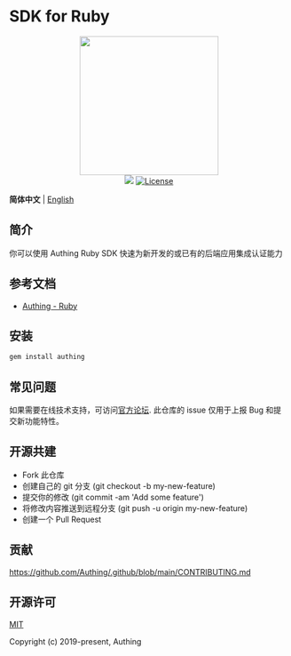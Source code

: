 # SDK for Ruby

<div align=center>
  <img width="250" src="https://files.authing.co/authing-console/authing-logo-new-20210924.svg" />
</div>

<div align="center">
    <a href="https://forum.authing.cn/" target="_blank"><img src="https://img.shields.io/badge/chat-forum-blue" /></a>
    <a href="https://opensource.org/licenses/MIT" target="_blank"><img src="https://img.shields.io/badge/License-MIT-success" alt="License"></a>
</div>

**简体中文** | [English](./README.md)

## 简介
你可以使用 Authing Ruby SDK 快速为新开发的或已有的后端应用集成认证能力

## 参考文档
- [Authing - Ruby](https://docs.authing.cn/v2/reference/sdk-for-ruby.html)

## 安装

```sh
gem install authing
```

## 常见问题

如果需要在线技术支持，可访问[官方论坛](https://forum.authing.cn/). 此仓库的 issue 仅用于上报 Bug 和提交新功能特性。

## 开源共建

- Fork 此仓库
- 创建自己的 git 分支 (git checkout -b my-new-feature)
- 提交你的修改 (git commit -am 'Add some feature')
- 将修改内容推送到远程分支 (git push -u origin my-new-feature)
- 创建一个 Pull Request

## 贡献

https://github.com/Authing/.github/blob/main/CONTRIBUTING.md


## 开源许可

[MIT](https://opensource.org/licenses/MIT)

Copyright (c) 2019-present, Authing
